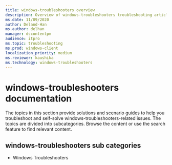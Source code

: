 ```yaml
---
title: windows-troubleshooters overview
description: Overview of windows-troubleshooters troubleshooting articles.
ms.date: 11/09/2020
author: Deland-Han
ms.author: delhan
manager: dscontentpm
audience: itpro
ms.topic: troubleshooting
ms.prod: windows-client
localization_priority: medium
ms.reviewer: kaushika
ms.technology: windows-troubleshooters
---
```

# windows-troubleshooters documentation

The topics in this section provide solutions and scenario guides to help you troubleshoot and self-solve windows-troubleshooters-related issues. The topics are divided into subcategories. Browse the content or use the search feature to find relevant content.

## windows-troubleshooters sub categories

- Windows Troubleshooters
